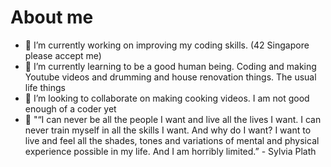 # About me

- 🔭 I’m currently working on improving my coding skills. (42 Singapore please accept me)
- 🌱 I’m currently learning to be a good human being. Coding and making Youtube videos and drumming and house renovation things. The usual life things
- 👯 I’m looking to collaborate on making cooking videos. I am not good enough of a coder yet
- 💬 "“I can never be all the people I want and live all the lives I want. I can never train myself in all the skills I want. And why do I want? I want to live and feel all the shades, tones and variations of mental and physical experience possible in my life. And I am horribly limited.” - Sylvia Plath
<!---
- 📫 How to reach me: TBC
- ⚡ Fun fact: ...
-->
